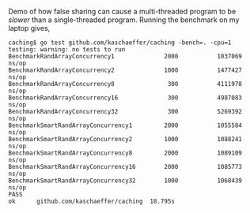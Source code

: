 Demo of how false sharing can cause a multi-threaded program to be *slower* than a single-threaded program. Running the benchmark on my laptop gives,
```
caching$ go test github.com/kaschaeffer/caching -bench=. -cpu=1
testing: warning: no tests to run
BenchmarkRandArrayConcurrency1              2000           1037069 ns/op
BenchmarkRandArrayConcurrency2              1000           1477427 ns/op
BenchmarkRandArrayConcurrency8               300           4111978 ns/op
BenchmarkRandArrayConcurrency16              300           4987083 ns/op
BenchmarkRandArrayConcurrency32              300           5269392 ns/op
BenchmarkSmartRandArrayConcurrency1         2000           1055584 ns/op
BenchmarkSmartRandArrayConcurrency2         1000           1088241 ns/op
BenchmarkSmartRandArrayConcurrency8         2000           1089109 ns/op
BenchmarkSmartRandArrayConcurrency16        2000           1085773 ns/op
BenchmarkSmartRandArrayConcurrency32        1000           1068439 ns/op
PASS
ok      github.com/kaschaeffer/caching  18.795s
```
